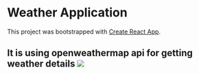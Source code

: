 # Weather Application 
This project was bootstrapped with [Create React App](https://github.com/facebook/create-react-app).

## It is using openweathermap api for getting weather details <img src="https://img-premium.flaticon.com/png/512/414/414927.png?token=exp=1623177840~hmac=d17c044101c11e086ef2899a498fc3e8"/>

